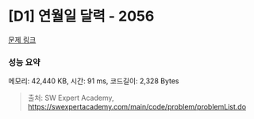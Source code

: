 # [D1] 연월일 달력 - 2056 

[문제 링크](https://swexpertacademy.com/main/code/problem/problemDetail.do?contestProbId=AV5QLkdKAz4DFAUq) 

### 성능 요약

메모리: 42,440 KB, 시간: 91 ms, 코드길이: 2,328 Bytes



> 출처: SW Expert Academy, https://swexpertacademy.com/main/code/problem/problemList.do